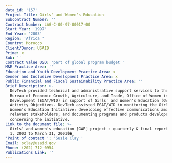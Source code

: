 ```yaml
---
data_id: '157'
Project Title: Girls' and Women's Education
Subcontract Number: ''
Contract Number: LAG-C-00-97-00017-00
Start Year: '1997'
End Year: '2003'
Region: 'Africa '
Country: Morocco
Client/Donor: USAID
Prime: x
Sub: ''
Contract Value USD: 'part of global program budget '
M&E Practice Area: ''
Education and Youth Development Practice Area: x
Gender and Inclusive Development Practice Area: x
Public Financial and Fiscal Sustainability Practice Area: ''
Brief Description: >-
  DevTech provided technical and administrative support services to the USAID
  Bureau of Economic Growth, Agriculture, and Trade, Office of Women in
  Development (EGAT/WID) in support of Girls' and Women's Education (GWE)
  Activity Objectives. DevTech assisted EGAT/WID in monitoring the Girls' and
  Women's Education Initiative; developing effective communications among
  relevant stakeholders; and documenting programs and products developed
  concerning the initiative.
Link to the document file: >-
  Girls' and women's education [GWE] project : quarterly & final report, January
  1, 2003 to March 31, 2003��_
'Point of contact ': 'Susie Clay '
Email: sclay@usaid.gov
Phone: (202) 712-0954
Publications Link: ''
---
```

